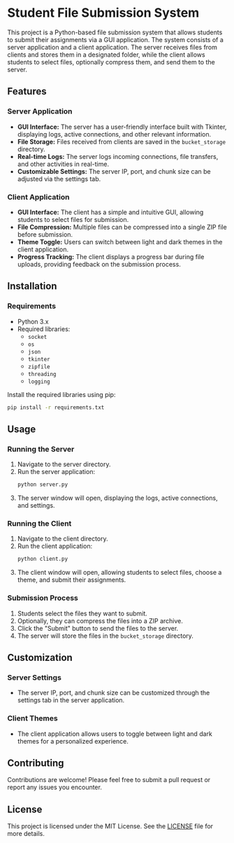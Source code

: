 # Student File Submission System

This project is a Python-based file submission system that allows students to submit their assignments via a GUI application. The system consists of a server application and a client application. The server receives files from clients and stores them in a designated folder, while the client allows students to select files, optionally compress them, and send them to the server.

## Features

### Server Application
- **GUI Interface:** The server has a user-friendly interface built with Tkinter, displaying logs, active connections, and other relevant information.
- **File Storage:** Files received from clients are saved in the `bucket_storage` directory.
- **Real-time Logs:** The server logs incoming connections, file transfers, and other activities in real-time.
- **Customizable Settings:** The server IP, port, and chunk size can be adjusted via the settings tab.

### Client Application
- **GUI Interface:** The client has a simple and intuitive GUI, allowing students to select files for submission.
- **File Compression:** Multiple files can be compressed into a single ZIP file before submission.
- **Theme Toggle:** Users can switch between light and dark themes in the client application.
- **Progress Tracking:** The client displays a progress bar during file uploads, providing feedback on the submission process.

## Installation

### Requirements
- Python 3.x
- Required libraries:
  - `socket`
  - `os`
  - `json`
  - `tkinter`
  - `zipfile`
  - `threading`
  - `logging`

Install the required libraries using pip:

```bash
pip install -r requirements.txt
```
## Usage

### Running the Server
1. Navigate to the server directory.
2. Run the server application:
    ```bash
    python server.py
    ```
3. The server window will open, displaying the logs, active connections, and settings.

### Running the Client
1. Navigate to the client directory.
2. Run the client application:
    ```bash
    python client.py
    ```
3. The client window will open, allowing students to select files, choose a theme, and submit their assignments.

### Submission Process
1. Students select the files they want to submit.
2. Optionally, they can compress the files into a ZIP archive.
3. Click the "Submit" button to send the files to the server.
4. The server will store the files in the `bucket_storage` directory.

## Customization

### Server Settings
- The server IP, port, and chunk size can be customized through the settings tab in the server application.

### Client Themes
- The client application allows users to toggle between light and dark themes for a personalized experience.

## Contributing

Contributions are welcome! Please feel free to submit a pull request or report any issues you encounter.

## License

This project is licensed under the MIT License. See the [LICENSE](LICENSE) file for more details.
